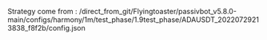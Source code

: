 Strategy come from : /direct_from_git/Flyingtoaster/passivbot_v5.8.0-main/configs/harmony/1m/test_phase/1.9test_phase/ADAUSDT_20220729213838_f8f2b/config.json